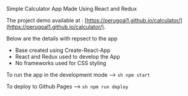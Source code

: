 Simple Calculator App Made Using React and Redux

The project demo available at : [https://perugoal1.github.io/calculator/](https://perugoal1.github.io/calculator/).

Below are the details with repsect to the app
 - Base created using Create-React-App
 - React and Redux used to develop the App
 - No frameworks used for CSS styling



To run the app in the development mode --> ```sh npm start ```

To deploy to Github Pages --> ```sh npm run deploy ```